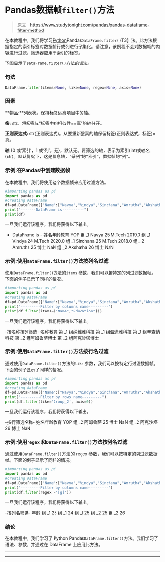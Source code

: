 # Pandas数据帧`filter()`方法

> 原文：<https://www.studytonight.com/pandas/pandas-dataframe-filter-method>

在本教程中，我们将学习[Python](https://www.studytonight.com/python/getting-started-with-python)Pandas`DataFrame.filter()`T3】法。此方法根据指定的索引标签对数据帧行或列进行子集化。请注意，该例程不会对数据帧的内容进行过滤。筛选器应用于索引的标签。

下图显示了`DataFrame.filter()`方法的语法。

### 句法

```py
DataFrame.filter(items=None, like=None, regex=None, axis=None)
```

### 因素

**物品:**列表状。保持标签远离项目中的轴。

**像:** str。将标签与“标签中的相似性==真”的轴分开。

**正则表达式:** str(正则表达式)。从要重新搜索的轴保留标签(正则表达式，标签)=真。

**轴** {0 或‘索引’，1 或‘列’，无}，默认无。要筛选的轴，表示为索引(int)或轴名(str)。默认情况下，这是信息轴，“系列”的“索引”，数据帧的“列”。

### 示例:在Pandas中创建数据帧

在本教程中，我们将使用这个数据帧来应用过滤方法。

```py
#importing pandas as pd
import pandas as pd
#creating DataFrame
df=pd.DataFrame({"Name":["Navya","Vindya","Sinchana","Amrutha","Akshatha"],"Age":[25,24,25,25,26],"Education":["M.Tech","M.Tech","M.Tech","Ph.d","Ph.d"],"YOP":[2019,2020,2018,None,None]},index=["Group_1", "Group_1","Group_1","Group_2","Group_2"])
print("-------DataFrame is----------")
print(df)
```

一旦我们运行该程序，我们将获得以下输出。

- DataFrame is -
姓名年龄教育 YOP
组 _1 Navya 25 M.Tech 2019.0
组 _1 Vindya 24 M.Tech 2020.0
组 _1 Sinchana 25 M.Tech 2018.0
组 _ 2 Amrutha 25 博士 NaN
组 _2 Akshatha 26 博士 NaN

### 示例:使用`DataFrame.filter()`方法按列名过滤

使用`DataFrame.filter()`方法的`items` 参数，我们可以按特定的列过滤数据帧。下面的例子显示了同样的情况。

```py
#importing pandas as pd
import pandas as pd
#creating DataFrame
df=pd.DataFrame({"Name":["Navya","Vindya","Sinchana","Amrutha","Akshatha"],"Age":[25,24,25,25,26],"Education":["M.Tech","M.Tech","M.Tech","Ph.d","Ph.d"],"YOP":[2019,2020,2018,None,None]},index=["Group_1", "Group_1","Group_1","Group_2","Group_2"])
print("---------Filter by columns name---------")
print(df.filter(items=["Name","Education"]))
```

一旦我们运行该程序，我们将获得以下输出。

-按名称按列筛选-
名称教育
第 _1 组纳维雅科技
第 _1 组温迪雅科技
第 _1 组辛查纳科技
第 _2 组阿姆鲁萨博士
第 _2 组阿克沙塔博士

### 示例:使用`DataFrame.filter()`方法按行名过滤

通过使用`DataFrame.filter()`方法的`like` 参数，我们可以按特定行过滤数据帧。下面的例子显示了同样的情况。

```py
#importing pandas as pd
import pandas as pd
#creating DataFrame
df=pd.DataFrame({"Name":["Navya","Vindya","Sinchana","Amrutha","Akshatha"],"Age":[25,24,25,25,26],"Education":["M.Tech","M.Tech","M.Tech","Ph.d","Ph.d"],"YOP":[2019,2020,2018,None,None]},index=["Group_1", "Group_1","Group_1","Group_2","Group_2"])
print("---------Filter by rows name---------")
print(df.filter(like='Group_2', axis=0))
```

一旦我们运行该程序，我们将获得以下输出。

-按行筛选名称-
姓名年龄教育 YOP
组 _2 阿姆鲁萨 25 博士 NaN
组 _2 阿克沙塔 26 博士 NaN

### 示例:使用`regex` 和`DataFrame.filter()`方法按列名过滤

通过使用`DataFrame.filter()`方法的 regex 参数，我们可以按特定的列过滤数据帧。下面的例子显示了同样的情况。

```py
#importing pandas as pd
import pandas as pd
#creating DataFrame
df=pd.DataFrame({"Name":["Navya","Vindya","Sinchana","Amrutha","Akshatha"],"Age":[25,24,25,25,26],"Education":["M.Tech","M.Tech","M.Tech","Ph.d","Ph.d"],"YOP":[2019,2020,2018,None,None]},index=["Group_1", "Group_1","Group_1","Group_2","Group_2"])
print("---------Filter by columns name---------")
print(df.filter(regex ='[g]'))
```

一旦我们运行该程序，我们将获得以下输出。

-按列名筛选-
年龄
组 _1 25
组 _1 24
组 _1 25
组 _2 25
组 _2 26

### 结论

在本教程中，我们学习了 Python Pandas`DataFrame.filter()`方法。我们学习了语法、参数，并通过在 DataFrame 上应用此方法。

* * *

* * *